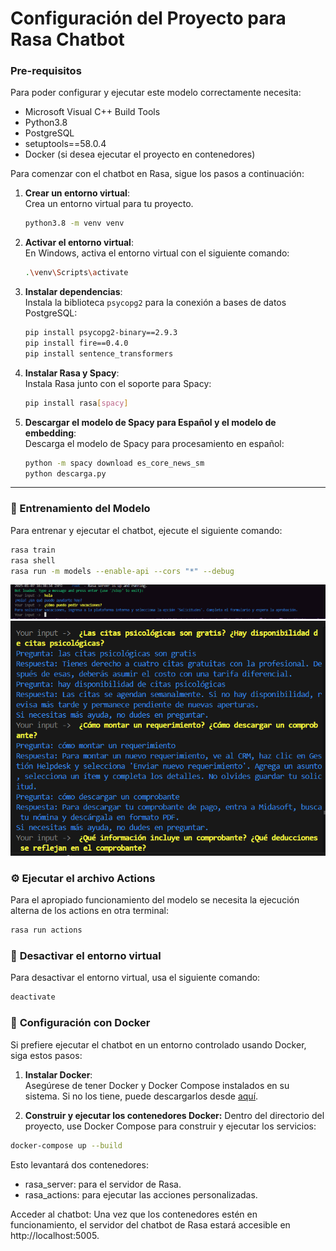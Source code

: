 # Configuración del Proyecto para Rasa Chatbot

### Pre-requisitos

Para poder configurar y ejecutar este modelo correctamente necesita:
- Microsoft Visual C++ Build Tools
- Python3.8
- PostgreSQL
- setuptools==58.0.4
- Docker (si desea ejecutar el proyecto en contenedores)

Para comenzar con el chatbot en Rasa, sigue los pasos a continuación:

1. **Crear un entorno virtual**:  
   Crea un entorno virtual para tu proyecto.
   ```bash
   python3.8 -m venv venv
   ```

2. **Activar el entorno virtual**:  
   En Windows, activa el entorno virtual con el siguiente comando:
   ```bash
   .\venv\Scripts\activate
   ```

3. **Instalar dependencias**:  
   Instala la biblioteca `psycopg2` para la conexión a bases de datos PostgreSQL:
   ```bash
   pip install psycopg2-binary==2.9.3
   pip install fire==0.4.0
   pip install sentence_transformers
   ```

4. **Instalar Rasa y Spacy**:  
   Instala Rasa junto con el soporte para Spacy:
   ```bash
   pip install rasa[spacy]
   ```

5. **Descargar el modelo de Spacy para Español y el modelo de embedding**:  
   Descarga el modelo de Spacy para procesamiento en español:
   ```bash
   python -m spacy download es_core_news_sm
   python descarga.py
   ```

---

### 🚀 Entrenamiento del Modelo

Para entrenar y ejecutar el chatbot, ejecute el siguiente comando:

```bash
rasa train
rasa shell
rasa run -m models --enable-api --cors "*" --debug
```
![alt text](image.png)
![alt text](image-1.png)

### ⚙️ Ejecutar el archivo Actions

Para el apropiado funcionamiento del modelo se necesita la ejecución alterna de los actions en otra terminal:

```bash
rasa run actions
```

### 🔴 **Desactivar el entorno virtual**

Para desactivar el entorno virtual, usa el siguiente comando:

```bash
deactivate
```

### 🚀 **Configuración con Docker**

Si prefiere ejecutar el chatbot en un entorno controlado usando Docker, siga estos pasos:

1. **Instalar Docker**:  
   Asegúrese de tener Docker y Docker Compose instalados en su sistema. Si no los tiene, puede descargarlos desde [aquí](https://www.docker.com/get-started).

2. **Construir y ejecutar los contenedores Docker:**
Dentro del directorio del proyecto, use Docker Compose para construir y ejecutar los servicios:

```bash
docker-compose up --build
```
Esto levantará dos contenedores:

- rasa_server: para el servidor de Rasa.
- rasa_actions: para ejecutar las acciones personalizadas.

Acceder al chatbot:
Una vez que los contenedores estén en funcionamiento, el servidor del chatbot de Rasa estará accesible en http://localhost:5005.